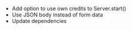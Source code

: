 - Add option to use own credits to Server.start()
- Use JSON body instead of form data
- Update dependencies